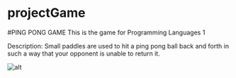 # projectGame
#PING PONG GAME
This is the game for Programming Languages 1

Description:
Small paddles are used to hit a ping pong ball back and forth in such a way that your opponent is unable to return it.

![alt](https://vk.com/id630166506?z=photo630166506_457239018%2Fphotos630166506)


